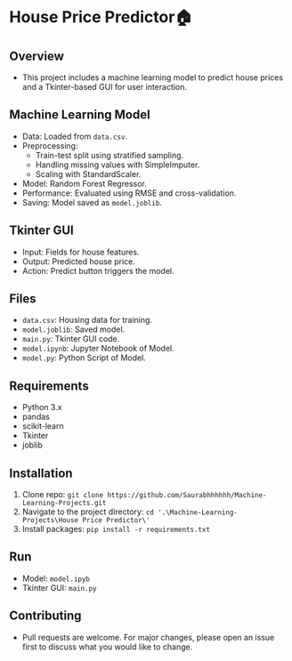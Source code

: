 # House Price Predictor🏠

## Overview

- This project includes a machine learning model to predict house prices and a Tkinter-based GUI for user interaction.

## Machine Learning Model

- Data: Loaded from `data.csv`.
- Preprocessing:
  - Train-test split using stratified sampling.
  - Handling missing values with SimpleImputer.
  - Scaling with StandardScaler.
- Model: Random Forest Regressor.
- Performance: Evaluated using RMSE and cross-validation.
- Saving: Model saved as `model.joblib`.

## Tkinter GUI

- Input: Fields for house features.
- Output: Predicted house price.
- Action: Predict button triggers the model.

## Files

- `data.csv`: Housing data for training.
- `model.joblib`: Saved model.
- `main.py`: Tkinter GUI code.
- `model.ipynb`: Jupyter Notebook of Model.
- `model.py`: Python Script of Model.

## Requirements

- Python 3.x
- pandas
- scikit-learn
- Tkinter
- joblib

## Installation

1. Clone repo: `git clone https://github.com/Saurabhhhhhh/Machine-Learning-Projects.git`
2. Navigate to the project directory: `cd '.\Machine-Learning-Projects\House Price Predictor\'`
3. Install packages: `pip install -r requirements.txt`

## Run

- Model: `model.ipyb`
- Tkinter GUI: `main.py`

## Contributing

- Pull requests are welcome. For major changes, please open an issue first to discuss what you would like to change.
